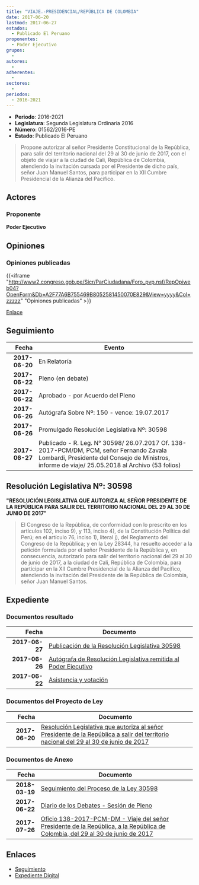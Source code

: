 ```yaml
---
title: "VIAJE.-PRESIDENCIAL/REPÚBLICA DE COLOMBIA"
date: 2017-06-20
lastmod: 2017-06-27
estados: 
  - Publicado El Peruano
proponentes: 
  - Poder Ejecutivo
grupos: 
  - 
autores: 
  - 
adherentes: 
  - 
sectores: 
  - 
periodos: 
  - 2016-2021
---
```


- **Periodo**: 2016-2021
- **Legislatura**: Segunda Legislatura Ordinaria 2016
- **Número**: 01562/2016-PE
- **Estado**: Publicado El Peruano

> Propone autorizar al señor Presidente Constitucional de la República, para salir del territorio nacional del 29 al 30 de junio de 2017, con el objeto de viajar a la ciudad de Cali, República de Colombia, atendiendo la invitación cursada por el Presidente de dicho país, señor Juan Manuel Santos, para participar en la XII Cumbre Presidencial de la Alianza del Pacífico.


## Actores

### Proponente

**Poder Ejecutivo**


## Opiniones

### Opiniones publicadas

{{<iframe "http://www2.congreso.gob.pe/Sicr/ParCiudadana/Foro_pvp.nsf/RepOpiweb04?OpenForm&Db=A2F77A6B755469B8052581450070E829&View=yyyy&Col=zzzzz" "Opiniones publicadas" >}}

[Enlace](http://www2.congreso.gob.pe/Sicr/ParCiudadana/Foro_pvp.nsf/RepOpiweb04?OpenForm&Db=A2F77A6B755469B8052581450070E829&View=yyyy&Col=zzzzz)

## Seguimiento

| Fecha | Evento |
|------:|--------|
| **2017-06-20** | En Relatoría|
| **2017-06-22** | Pleno (en debate)|
| **2017-06-22** | Aprobado - por Acuerdo del Pleno|
| **2017-06-26** | Autógrafa Sobre Nº: 150 - vence: 19.07.2017|
| **2017-06-26** | Promulgado Resolución Legislativa Nº: 30598|
| **2017-06-27** | Publicado - R. Leg. N° 30598/ 26.07.2017 Of. 138-2017-PCM/DM, PCM, señor Fernando Zavala Lombardi, Presidente del Consejo de Ministros, informe de viaje/ 25.05.2018 al Archivo (53 folios)|

## Resolución Legislativa Nº: 30598

**"RESOLUCIÓN LEGISLATIVA QUE AUTORIZA AL SEÑOR PRESIDENTE DE LA REPÚBLICA PARA SALIR DEL TERRITORIO NACIONAL DEL 29 AL 30 DE JUNIO DE 2017"**

> El Congreso de la República, de conformidad con lo prescrito en los artículos 102, inciso 9), y 113, inciso 4), de la Constitución Política del Perú; en el artículo 76, inciso 1), literal j), del Reglamento del Congreso de la República; y en la Ley 28344, ha resuelto acceder a la petición formulada por el señor Presidente de la República y, en consecuencia, autorizarlo para salir del territorio nacional del 29 al 30 de junio de 2017, a la ciudad de Cali, República de Colombia, para participar en la XII Cumbre Presidencial de la Alianza del Pacífico, atendiendo la invitación del Presidente de la República de Colombia, señor Juan Manuel Santos.


## Expediente


### Documentos resultado

| Fecha | Documento |
|------:|--------|
| **2017-06-27** | [Publicación de la Resolución Legislativa 30598](http://www.leyes.congreso.gob.pe/Documentos/2016_2021/ADLP/Normas_Legales/30598-RLG.pdf) |
| **2017-06-26** | [Autógrafa de Resolución Legislativa remitida al Poder Ejecutivo](http://www.leyes.congreso.gob.pe/Documentos/2016_2021/Autografas/Ley_y_de_Resolucion_Legislativa/AU0156220170626.PDF) |
| **2017-06-22** | [Asistencia y votación](http://www.leyes.congreso.gob.pe/Documentos/2016_2021/Asistencia_y_Votacion/Proyectos_de_Ley/AV0156220170622.pdf) |

### Documentos del Proyecto de Ley

| Fecha | Documento |
|------:|--------|
| **2017-06-20** | [Resolución Legislativa que autoriza al señor Presidente de la República a salir del territorio nacional del 29 al 30 de junio de 2017](http://www.leyes.congreso.gob.pe/Documentos/2016_2021/Proyectos_de_Ley_y_de_Resoluciones_Legislativas/PL0156220170620..pdf) |

### Documentos de Anexo

| Fecha | Documento |
|------:|--------|
| **2018-03-19** | [Seguimiento del Proceso de la Ley 30598](http://www.leyes.congreso.gob.pe/Documentos/2016_2021/Seguimiento_de_Proyectos_de_Ley/01562PL20180319.pdf) |
| **2017-06-22** | [Diario de los Debates - Sesión de Pleno](http://www.leyes.congreso.gob.pe/Documentos/2016_2021/ADLP/Diario_Debates/30598_DD.pdf) |
| **2017-07-26** | [Oficio 138-2017-PCM-DM - Viaje del señor Presidente de la República, a la República de Colombia, del 29 al 30 de junio de 2017](http://www.leyes.congreso.gob.pe/Documentos/2016_2021/Oficios/Poder_Ejecutivo/OFICIO-138-2017-PCM-DM..pdf) |

## Enlaces 

- [Seguimiento](http://www2.congreso.gob.pe/Sicr/TraDocEstProc/CLProLey2016.nsf/f7fff46988ca05b1052578e100829cc7/a62d5dc1bc6a67d10525814500770863?OpenDocument)
- [Expediente Digital](http://www2.congreso.gob.pe/Sicr/TraDocEstProc/CLProLey2016.nsf/f7fff46988ca05b1052578e100829cc7/a62d5dc1bc6a67d10525814500770863?OpenDocument&Click=05257FB7005EB655.eb71d0cf91d8294e05256cdf006b5706/$Body/0.1C6C)
